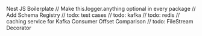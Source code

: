 Nest JS Boilerplate
// Make this.logger.anything optional in every package
// Add Schema Registry
// todo: test cases
// todo: kafka
// todo: redis
// caching service for Kafka Consumer Offset Comparison
// todo: FileStream Decorator
